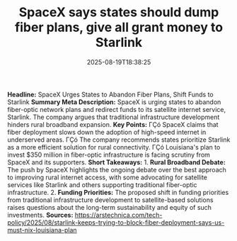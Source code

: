 ﻿---
title: "SpaceX says states should dump fiber plans, give all grant money to Starlink"
date: "2025-08-19T18:38:25"
category: "Markets"
summary: ""
slug: "spacex says states should dump fiber plans give all grant mo"
source_urls:
  - "https://arstechnica.com/tech-policy/2025/08/starlink-keeps-trying-to-block-fiber-deployment-says-us-must-nix-louisiana-plan/"
seo:
  title: "SpaceX says states should dump fiber plans, give all grant money to Starlink | Hash n Hedge"
  description: ""
  keywords: ["news", "markets", "brief"]
---
**Headline:** SpaceX Urges States to Abandon Fiber Plans, Shift Funds to Starlink  **Summary Meta Description:**  SpaceX is urging states to abandon fiber-optic network plans and redirect funds to its satellite internet service, Starlink. The company argues that traditional infrastructure development hinders rural broadband expansion.  **Key Points:**  ΓÇó SpaceX claims that fiber deployment slows down the adoption of high-speed internet in underserved areas. ΓÇó The company recommends states prioritize Starlink as a more efficient solution for rural connectivity. ΓÇó Louisiana's plan to invest $350 million in fiber-optic infrastructure is facing scrutiny from SpaceX and its supporters.  **Short Takeaways:**  1.  **Rural Broadband Debate:** The push by SpaceX highlights the ongoing debate over the best approach to improving rural internet access, with some advocating for satellite services like Starlink and others supporting traditional fiber-optic infrastructure. 2.  **Funding Priorities:** The proposed shift in funding priorities from traditional infrastructure development to satellite-based solutions raises questions about the long-term sustainability and equity of such investments.  **Sources:** https://arstechnica.com/tech-policy/2025/08/starlink-keeps-trying-to-block-fiber-deployment-says-us-must-nix-louisiana-plan 
